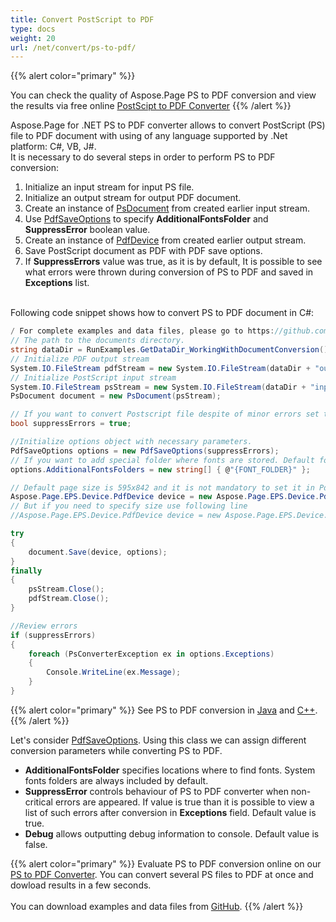 ```yaml
---
title: Convert PostScript to PDF
type: docs
weight: 20
url: /net/convert/ps-to-pdf/
---
```


{{% alert color="primary" %}} 

You can check the quality of Aspose.Page PS to PDF conversion and view the results via free online <a nofollow href="https://products.aspose.app/page/conversion/ps-to-pdf">PostScipt to PDF Converter</a> {{% /alert %}} 

Aspose.Page for .NET PS to PDF converter allows to convert PostScript (PS) file to PDF document with using of any language supported by .Net platform: C#, VB, J#.
<br>It is necessary to do several steps in order to perform PS to PDF conversion:
1. Initialize an input stream for input PS file.
2. Initialize an output stream for output PDF document.
3. Create an instance of [PsDocument](https://apireference.aspose.com/page/net/aspose.page.eps/psdocument) from created earlier input stream.
4. Use [PdfSaveOptions](https://apireference.aspose.com/page/net/aspose.page.eps.device/pdfsaveoptions) to specify **AdditionalFontsFolder** and **SuppressError** boolean value.
5. Create an instance of [PdfDevice](https://apireference.aspose.com/page/net/aspose.page.eps.device/pdfdevice) from created earlier output stream.
6. Save PostScript document as PDF with PDF save options.
7. If **SuppressErrors** value was true, as it is by default, It is possible to see what errors were thrown during conversion of PS to PDF and saved in **Exceptions** list.

<br>Following code snippet shows how to convert PS to PDF document in C#:
<br>
```C#
/ For complete examples and data files, please go to https://github.com/aspose-page/Aspose.Page-for-.NET
// The path to the documents directory.
string dataDir = RunExamples.GetDataDir_WorkingWithDocumentConversion();
// Initialize PDF output stream
System.IO.FileStream pdfStream = new System.IO.FileStream(dataDir + "outputPDF_out.pdf", System.IO.FileMode.Create, System.IO.FileAccess.Write);
// Initialize PostScript input stream
System.IO.FileStream psStream = new System.IO.FileStream(dataDir + "input.ps", System.IO.FileMode.Open, System.IO.FileAccess.Read);
PsDocument document = new PsDocument(psStream);

// If you want to convert Postscript file despite of minor errors set this flag
bool suppressErrors = true;

//Initialize options object with necessary parameters.
PdfSaveOptions options = new PdfSaveOptions(suppressErrors);
// If you want to add special folder where fonts are stored. Default fonts folder in OS is always included.
options.AdditionalFontsFolders = new string[] { @"{FONT_FOLDER}" };

// Default page size is 595x842 and it is not mandatory to set it in PdfDevice
Aspose.Page.EPS.Device.PdfDevice device = new Aspose.Page.EPS.Device.PdfDevice(pdfStream);
// But if you need to specify size use following line
//Aspose.Page.EPS.Device.PdfDevice device = new Aspose.Page.EPS.Device.PdfDevice(pdfStream, new System.Drawing.Size(595, 842));

try
{
    document.Save(device, options);
}
finally
{
    psStream.Close();
    pdfStream.Close();
}

//Review errors
if (suppressErrors)
{
    foreach (PsConverterException ex in options.Exceptions)
    {
        Console.WriteLine(ex.Message);
    }
}
```
{{% alert color="primary" %}}
See PS to PDF conversion in [Java](/page/java/convert/ps-to-pdf/) and [C++](/page/cpp/convert/ps-to-pdf/).
{{% /alert %}}

Let's consider [PdfSaveOptions](https://apireference.aspose.com/page/net/aspose.page.eps.device/pdfsaveoptions). Using this class we can assign different conversion parameters while converting PS to PDF.
<br>
- **AdditionalFontsFolder** specifies locations where to find fonts. System fonts folders are always included by default.
- **SuppressError** controls behaviour of PS to PDF converter when non-critical errors are appeared. If value is true than it is possible to view a list of such errors after conversion in **Exceptions** field. Default value is true.
- **Debug** allows outputting debug information to console. Default value is false.

{{% alert color="primary" %}}
Evaluate PS to PDF conversion online on our <a nofollow href="https://products.aspose.app/page/conversion/ps-to-pdf">PS to PDF Converter</a>. You can convert several PS files to PDF at once and dowload results in a few seconds.
<br>
<br>
You can download examples and data files from [GitHub](https://github.com/aspose-page/Aspose.Page-for-.NET). {{% /alert %}} 